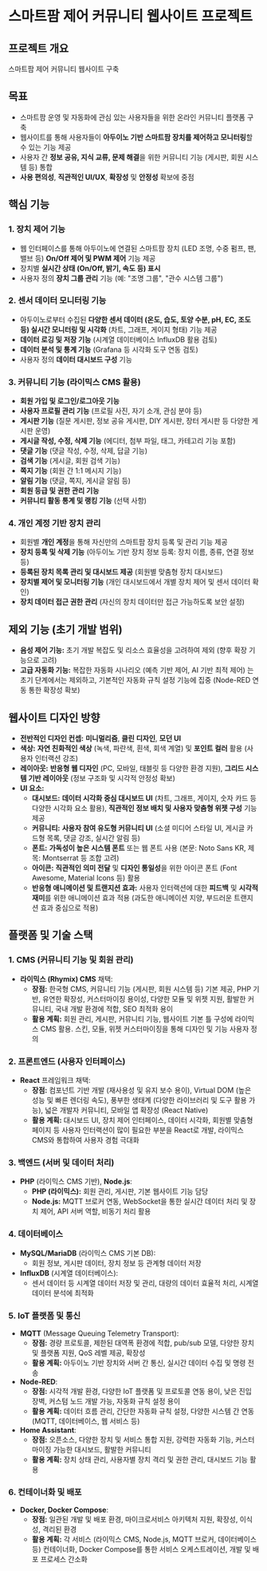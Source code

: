 # 스마트팜 제어 커뮤니티 웹사이트 프로젝트

## 프로젝트 개요
스마트팜 제어 커뮤니티 웹사이트 구축

## 목표

* 스마트팜 운영 및 자동화에 관심 있는 사용자들을 위한 온라인 커뮤니티 플랫폼 구축
* 웹사이트를 통해 사용자들이 **아두이노 기반 스마트팜 장치를 제어하고 모니터링**할 수 있는 기능 제공
* 사용자 간 **정보 공유, 지식 교류, 문제 해결**을 위한 커뮤니티 기능 (게시판, 회원 시스템 등) 통합
* **사용 편의성**, **직관적인 UI/UX**, **확장성** 및 **안정성** 확보에 중점

## 핵심 기능

### 1. 장치 제어 기능
* 웹 인터페이스를 통해 아두이노에 연결된 스마트팜 장치 (LED 조명, 수중 펌프, 팬, 밸브 등) **On/Off 제어 및 PWM 제어** 기능 제공
* 장치별 **실시간 상태 (On/Off, 밝기, 속도 등) 표시**
* 사용자 정의 **장치 그룹 관리** 기능 (예: "조명 그룹", "관수 시스템 그룹")

### 2. 센서 데이터 모니터링 기능
* 아두이노로부터 수집된 **다양한 센서 데이터 (온도, 습도, 토양 수분, pH, EC, 조도 등) 실시간 모니터링 및 시각화** (차트, 그래프, 게이지 형태) 기능 제공
* **데이터 로깅 및 저장 기능** (시계열 데이터베이스 InfluxDB 활용 검토)
* **데이터 분석 및 통계 기능** (Grafana 등 시각화 도구 연동 검토)
* 사용자 정의 **데이터 대시보드 구성** 기능

### 3. 커뮤니티 기능 (라이믹스 CMS 활용)
* **회원 가입 및 로그인/로그아웃 기능**
* **사용자 프로필 관리 기능** (프로필 사진, 자기 소개, 관심 분야 등)
* **게시판 기능** (질문 게시판, 정보 공유 게시판, DIY 게시판, 장터 게시판 등 다양한 게시판 운영)
* **게시글 작성, 수정, 삭제 기능** (에디터, 첨부 파일, 태그, 카테고리 기능 포함)
* **댓글 기능** (댓글 작성, 수정, 삭제, 답글 기능)
* **검색 기능** (게시글, 회원 검색 기능)
* **쪽지 기능** (회원 간 1:1 메시지 기능)
* **알림 기능** (댓글, 쪽지, 게시글 알림 등)
* **회원 등급 및 권한 관리 기능**
* **커뮤니티 활동 통계 및 랭킹 기능** (선택 사항)

### 4. 개인 계정 기반 장치 관리
* 회원별 **개인 계정**을 통해 자신만의 스마트팜 장치 등록 및 관리 기능 제공
* **장치 등록 및 삭제 기능** (아두이노 기반 장치 정보 등록: 장치 이름, 종류, 연결 정보 등)
* **등록된 장치 목록 관리 및 대시보드 제공** (회원별 맞춤형 장치 대시보드)
* **장치별 제어 및 모니터링 기능** (개인 대시보드에서 개별 장치 제어 및 센서 데이터 확인)
* **장치 데이터 접근 권한 관리** (자신의 장치 데이터만 접근 가능하도록 보안 설정)

## 제외 기능 (초기 개발 범위)

* **음성 제어 기능:** 초기 개발 복잡도 및 리소스 효율성을 고려하여 제외 (향후 확장 기능으로 고려)
* **고급 자동화 기능:** 복잡한 자동화 시나리오 (예측 기반 제어, AI 기반 최적 제어) 는 초기 단계에서는 제외하고, 기본적인 자동화 규칙 설정 기능에 집중 (Node-RED 연동 통한 확장성 확보)

## 웹사이트 디자인 방향

* **전반적인 디자인 컨셉:** **미니멀리즘**, **클린 디자인**, **모던 UI**
* **색상:** **자연 친화적인 색상** (녹색, 파란색, 흰색, 회색 계열) 및 **포인트 컬러** 활용 (사용자 인터랙션 강조)
* **레이아웃:** **반응형 웹 디자인** (PC, 모바일, 태블릿 등 다양한 환경 지원), **그리드 시스템 기반 레이아웃** (정보 구조화 및 시각적 안정성 확보)
* **UI 요소:**
  * **대시보드:** **데이터 시각화 중심 대시보드 UI** (차트, 그래프, 게이지, 숫자 카드 등 다양한 시각화 요소 활용), **직관적인 정보 배치 및 사용자 맞춤형 위젯 구성** 기능 제공
  * **커뮤니티:** **사용자 참여 유도형 커뮤니티 UI** (소셜 미디어 스타일 UI, 게시글 카드형 목록, 댓글 강조, 실시간 알림 등)
  * **폰트:** **가독성이 높은 시스템 폰트** 또는 웹 폰트 사용 (본문: Noto Sans KR, 제목: Montserrat 등 조합 고려)
  * **아이콘:** **직관적인 의미 전달** 및 **디자인 통일성**을 위한 아이콘 폰트 (Font Awesome, Material Icons 등) 활용
  * **반응형 애니메이션 및 트랜지션 효과:** 사용자 인터랙션에 대한 **피드백** 및 **시각적 재미**를 위한 애니메이션 효과 적용 (과도한 애니메이션 지양, 부드러운 트랜지션 효과 중심으로 적용)

## 플랫폼 및 기술 스택

### 1. CMS (커뮤니티 기능 및 회원 관리)
* **라이믹스 (Rhymix) CMS** 채택:
  * **장점:** 한국형 CMS, 커뮤니티 기능 (게시판, 회원 시스템 등) 기본 제공, PHP 기반, 유연한 확장성, 커스터마이징 용이성, 다양한 모듈 및 위젯 지원, 활발한 커뮤니티, 국내 개발 환경에 적합, SEO 최적화 용이
  * **활용 계획:** 회원 관리, 게시판, 커뮤니티 기능, 웹사이트 기본 틀 구성에 라이믹스 CMS 활용. 스킨, 모듈, 위젯 커스터마이징을 통해 디자인 및 기능 사용자 정의

### 2. 프론트엔드 (사용자 인터페이스)
* **React** 프레임워크 채택:
  * **장점:** 컴포넌트 기반 개발 (재사용성 및 유지 보수 용이), Virtual DOM (높은 성능 및 빠른 렌더링 속도), 풍부한 생태계 (다양한 라이브러리 및 도구 활용 가능), 넓은 개발자 커뮤니티, 모바일 앱 확장성 (React Native)
  * **활용 계획:** 대시보드 UI, 장치 제어 인터페이스, 데이터 시각화, 회원별 맞춤형 페이지 등 사용자 인터랙션이 많이 필요한 부분을 React로 개발, 라이믹스 CMS와 통합하여 사용자 경험 극대화

### 3. 백엔드 (서버 및 데이터 처리)
* **PHP** (라이믹스 CMS 기반), **Node.js**:
  * **PHP (라이믹스):** 회원 관리, 게시판, 기본 웹사이트 기능 담당
  * **Node.js:** MQTT 브로커 연동, WebSocket을 통한 실시간 데이터 처리 및 장치 제어, API 서버 역할, 비동기 처리 활용

### 4. 데이터베이스
* **MySQL/MariaDB** (라이믹스 CMS 기본 DB):
  * 회원 정보, 게시판 데이터, 장치 정보 등 관계형 데이터 저장
* **InfluxDB** (시계열 데이터베이스):
  * 센서 데이터 등 시계열 데이터 저장 및 관리, 대량의 데이터 효율적 처리, 시계열 데이터 분석에 최적화

### 5. IoT 플랫폼 및 통신
* **MQTT** (Message Queuing Telemetry Transport):
  * **장점:** 경량 프로토콜, 제한된 대역폭 환경에 적합, pub/sub 모델, 다양한 장치 및 플랫폼 지원, QoS 레벨 제공, 확장성
  * **활용 계획:** 아두이노 기반 장치와 서버 간 통신, 실시간 데이터 수집 및 명령 전송
* **Node-RED**:
  * **장점:** 시각적 개발 환경, 다양한 IoT 플랫폼 및 프로토콜 연동 용이, 낮은 진입 장벽, 커스텀 노드 개발 가능, 자동화 규칙 설정 용이
  * **활용 계획:** 데이터 흐름 관리, 간단한 자동화 규칙 설정, 다양한 시스템 간 연동 (MQTT, 데이터베이스, 웹 서비스 등)
* **Home Assistant**:
  * **장점:** 오픈소스, 다양한 장치 및 서비스 통합 지원, 강력한 자동화 기능, 커스터마이징 가능한 대시보드, 활발한 커뮤니티
  * **활용 계획:** 장치 상태 관리, 사용자별 장치 격리 및 권한 관리, 대시보드 기능 활용

### 6. 컨테이너화 및 배포
* **Docker, Docker Compose**:
  * **장점:** 일관된 개발 및 배포 환경, 마이크로서비스 아키텍처 지원, 확장성, 이식성, 격리된 환경
  * **활용 계획:** 각 서비스 (라이믹스 CMS, Node.js, MQTT 브로커, 데이터베이스 등) 컨테이너화, Docker Compose를 통한 서비스 오케스트레이션, 개발 및 배포 프로세스 간소화

